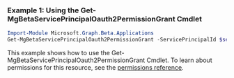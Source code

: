 ### Example 1: Using the Get-MgBetaServicePrincipalOauth2PermissionGrant Cmdlet
```powershell
Import-Module Microsoft.Graph.Beta.Applications
Get-MgBetaServicePrincipalOauth2PermissionGrant -ServicePrincipalId $servicePrincipalId
```
This example shows how to use the Get-MgBetaServicePrincipalOauth2PermissionGrant Cmdlet.
To learn about permissions for this resource, see the [permissions reference](/graph/permissions-reference).
